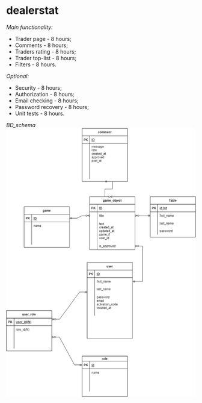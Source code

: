 # dealerstat

_Main functionality:_
* Trader page - 8 hours;
* Comments - 8 hours;
* Traders rating - 8 hours; 
* Trader top-list - 8 hours;
* Filters - 8 hours.

_Optional:_
* Security - 8 hours;
* Authorization - 8 hours;
* Email checking  - 8 hours;
* Password recovery - 8 hours;
* Unit tests - 8 hours.


_BD_schema_
![Screenshot](bd_schema.png)
